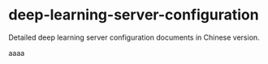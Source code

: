 # deep-learning-server-configuration
Detailed deep learning server configuration documents in Chinese version.

aaaa
